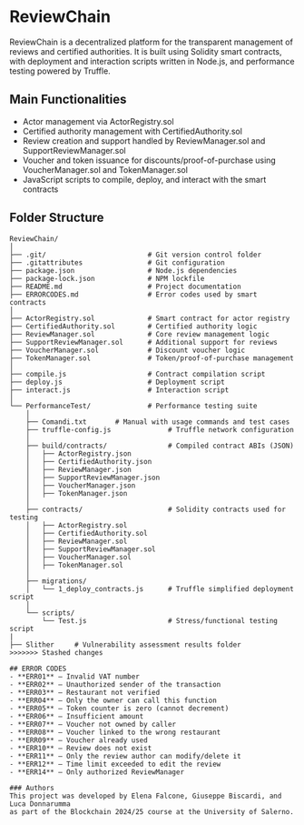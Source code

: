 # ReviewChain
ReviewChain is a decentralized platform for the transparent management of reviews and certified authorities.
It is built using Solidity smart contracts, with deployment and interaction scripts written in Node.js, and performance testing powered by Truffle.

## Main Functionalities
- Actor management via ActorRegistry.sol
- Certified authority management with CertifiedAuthority.sol
- Review creation and support handled by ReviewManager.sol and SupportReviewManager.sol
- Voucher and token issuance for discounts/proof-of-purchase using VoucherManager.sol and TokenManager.sol
- JavaScript scripts to compile, deploy, and interact with the smart contracts


## Folder Structure

```
ReviewChain/
│
├── .git/                         # Git version control folder
├── .gitattributes                # Git configuration
├── package.json                  # Node.js dependencies
├── package-lock.json             # NPM lockfile
├── README.md                     # Project documentation
├── ERRORCODES.md                 # Error codes used by smart contracts
│
├── ActorRegistry.sol             # Smart contract for actor registry
├── CertifiedAuthority.sol        # Certified authority logic
├── ReviewManager.sol             # Core review management logic
├── SupportReviewManager.sol      # Additional support for reviews
├── VoucherManager.sol            # Discount voucher logic
├── TokenManager.sol              # Token/proof-of-purchase management
│
├── compile.js                    # Contract compilation script
├── deploy.js                     # Deployment script
├── interact.js                   # Interaction script
│
└── PerformanceTest/              # Performance testing suite
    │
    ├── Comandi.txt       # Manual with usage commands and test cases
    ├── truffle-config.js              # Truffle network configuration
    │
    ├── build/contracts/               # Compiled contract ABIs (JSON)
    │   ├── ActorRegistry.json
    │   ├── CertifiedAuthority.json
    │   ├── ReviewManager.json
    │   ├── SupportReviewManager.json
    │   ├── VoucherManager.json
    │   ├── TokenManager.json
    │
    ├── contracts/                     # Solidity contracts used for testing
    │   ├── ActorRegistry.sol
    │   ├── CertifiedAuthority.sol
    │   ├── ReviewManager.sol 
    │   ├── SupportReviewManager.sol    
    │   ├── VoucherManager.sol
    │   ├── TokenManager.sol  
    │
    ├── migrations/                           
    │   └── 1_deploy_contracts.js      # Truffle simplified deployment script
    │
    └── scripts/
        └── Test.js                    # Stress/functional testing script
|
├── Slither     # Vulnerability assessment results folder
>>>>>>> Stashed changes

## ERROR CODES
- **ERR01** – Invalid VAT number
- **ERR02** – Unauthorized sender of the transaction
- **ERR03** – Restaurant not verified
- **ERR04** – Only the owner can call this function
- **ERR05** – Token counter is zero (cannot decrement)
- **ERR06** – Insufficient amount
- **ERR07** – Voucher not owned by caller
- **ERR08** – Voucher linked to the wrong restaurant
- **ERR09** – Voucher already used
- **ERR10** – Review does not exist
- **ERR11** – Only the review author can modify/delete it
- **ERR12** – Time limit exceeded to edit the review
- **ERR14** – Only authorized ReviewManager

### Authors
This project was developed by Elena Falcone, Giuseppe Biscardi, and Luca Donnarumma
as part of the Blockchain 2024/25 course at the University of Salerno.
